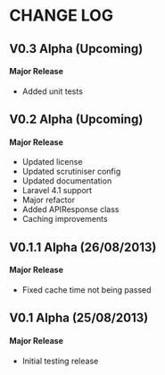 CHANGE LOG
==========


## V0.3 Alpha (Upcoming)
#### Major Release

* Added unit tests


## V0.2 Alpha (Upcoming)
#### Major Release

* Updated license
* Updated scrutiniser config
* Updated documentation
* Laravel 4.1 support
* Major refactor
* Added APIResponse class
* Caching improvements


## V0.1.1 Alpha (26/08/2013)
#### Major Release

* Fixed cache time not being passed


## V0.1 Alpha (25/08/2013)
#### Major Release

* Initial testing release
